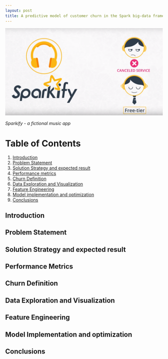 ```yaml
---
layout: post
title: A predictive model of customer churn in the Spark big-data framework
---
```


![Sparkify](/images/Sparkify.png)

<i>Sparkify - a fictional music app</a></i>

# Table of Contents  
1. [Introduction](#intro)  
2. [Problem Statement](#prob-stat)  
3. [Solution Strategy and expected result](#strat)  
4. [Performance metrics](#metrics)  
5. [Churn Definition](#churn)  
6. [Data Exploration and Visualization](#eda)  
7. [Feature Engineering](#feng)
8. [Model implementation and optimization](#model)  
9. [Conclusions](#conclusions)  

<a name="intro"></a>  
## Introduction  


<a name="prob-stat"></a>
## Problem Statement  


<a name="strat"></a>  
## Solution Strategy and expected result  

<a name="metrics"></a>  
## Performance Metrics  


<a name="churn"></a>  
## Churn Definition  

<a name="eda"></a>  
## Data Exploration and Visualization    

<a name="feng"></a>
## Feature Engineering  

<a name="model"></a>  
## Model Implementation and optimization  

<a name="conclusions"></a>  
## Conclusions  
